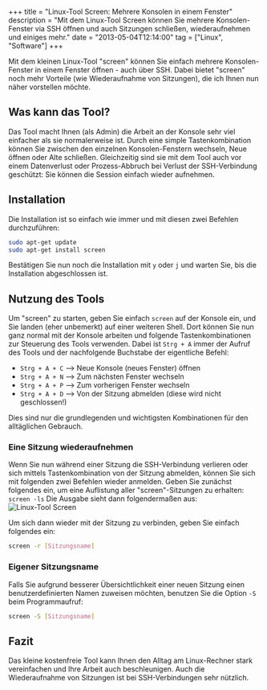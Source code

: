 +++
title       = "Linux-Tool Screen: Mehrere Konsolen in einem Fenster"
description = "Mit dem Linux-Tool Screen können Sie mehrere Konsolen-Fenster via SSH öffnen und auch Sitzungen schließen, wiederaufnehmen und einiges mehr."
date        = "2013-05-04T12:14:00"
tag         = ["Linux", "Software"]
+++

Mit dem kleinen Linux-Tool "screen" können Sie einfach mehrere Konsolen-Fenster in einem Fenster öffnen - auch über SSH. Dabei bietet "screen" noch mehr Vorteile (wie Wiederaufnahme von Sitzungen), die ich Ihnen nun näher vorstellen möchte.

<!--more-->

## Was kann das Tool?
Das Tool macht Ihnen (als Admin) die Arbeit an der Konsole sehr viel einfacher als sie normalerweise ist. Durch eine simple Tastenkombination können Sie zwischen den einzelnen Konsolen-Fenstern wechseln, Neue öffnen oder Alte schließen. Gleichzeitig sind sie mit dem Tool auch vor einem Datenverlust oder Prozess-Abbruch bei Verlust der SSH-Verbindung geschützt: Sie können die Session einfach wieder aufnehmen.

## Installation
Die Installation ist so einfach wie immer und mit diesen zwei Befehlen durchzuführen:
```bash
sudo apt-get update
sudo apt-get install screen
```
Bestätigen Sie nun noch die Installation mit `y` oder `j` und warten Sie, bis die Installation abgeschlossen ist.

## Nutzung des Tools
Um "screen" zu starten, geben Sie einfach `screen` auf der Konsole ein, und Sie landen (eher unbemerkt) auf einer weiteren Shell. Dort können Sie nun ganz normal mit der Konsole arbeiten und folgende Tastenkombinationen zur Steuerung des Tools verwenden.
Dabei ist `Strg + A` immer der Aufruf des Tools und der nachfolgende Buchstabe der eigentliche Befehl:

* `Strg + A + C` --> Neue Konsole (neues Fenster) öffnen
* `Strg + A + N` --> Zum nächsten Fenster wechseln
* `Strg + A + P` --> Zum vorherigen Fenster wechseln
* `Strg + A + D` --> Von der Sitzung abmelden (diese wird nicht geschlossen!)

Dies sind nur die grundlegenden und wichtigsten Kombinationen für den alltäglichen Gebrauch.

### Eine Sitzung wiederaufnehmen
Wenn Sie nun während einer Sitzung die SSH-Verbindung verlieren oder sich mittels Tastenkombination von der Sitzung abmelden, können Sie sich mit folgenden zwei Befehlen wieder anmelden. Geben Sie zunächst folgendes ein, um eine Auflistung aller "screen"-Sitzungen zu erhalten: `screen -ls`
Die Ausgabe sieht dann folgendermaßen aus:
![Linux-Tool Screen](/images/linux-tool-screen-mehrere-konsolen/Screen.png)

Um sich dann wieder mit der Sitzung zu verbinden, geben Sie einfach folgendes ein:
```bash
screen -r [Sitzungsname]
```

### Eigener Sitzungsname
Falls Sie aufgrund besserer Übersichtlichkeit einer neuen Sitzung einen benutzerdefinierten Namen zuweisen möchten, benutzen Sie die Option `-S` beim Programmaufruf:
```bash
screen -S [Sitzungsname]
```

## Fazit
Das kleine kostenfreie Tool kann Ihnen den Alltag am Linux-Rechner stark vereinfachen und Ihre Arbeit auch beschleunigen. Auch die Wiederaufnahme von Sitzungen ist bei SSH-Verbindungen sehr nützlich.
